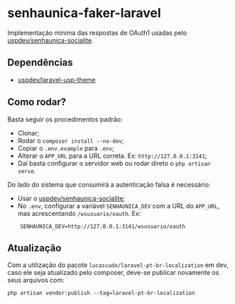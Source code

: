 # senhaunica-faker-laravel
Implementação mínima das respostas de OAuth1 usadas pelo [uspdev/senhaunica-socialite](https://github.com/uspdev/senhaunica-socialite).

## Dependências
  * [uspdev/laravel-usp-theme](https://github.com/uspdev/laravel-usp-theme)

## Como rodar?
Basta seguir os procedimentos padrão:
  * Clonar;
  * Rodar o `composer install --no-dev`;
  * Copiar o `.env.example` para `.env`;
  * Alterar o `APP_URL` para a URL correta. Ex: `http://127.0.0.1:3141`;
  * Daí basta configurar o servidor web ou rodar direto o `php artisan serve`.

Do lado do sistema que consumirá a autenticação falsa é necessário:
  * Usar o [uspdev/senhaunica-socialite](https://github.com/uspdev/senhaunica-socialite);
  * No `.env`, configurar a variável `SENHAUNICA_DEV` com a URL do `APP_URL`, mas acrescentando `/wsusuario/oauth`. Ex: 
  
```
    SENHAUNICA_DEV=http://127.0.0.1:3141/wsusuario/oauth
```


## Atualização

Com a utilização do pacote `lucascudo/laravel-pt-br-localization` em dev, caso ele seja atualizado pelo composer, deve-se publicar novamente os seus arquivos com:

    php artisan vendor:publish --tag=laravel-pt-br-localization